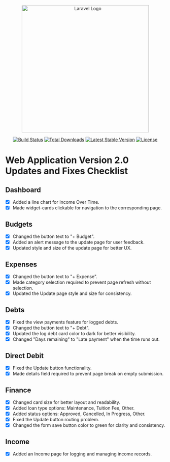 <p align="center"><a href="https://laravel.com" target="_blank"><img src="https://raw.githubusercontent.com/laravel/art/master/logo-lockup/5%20SVG/2%20CMYK/1%20Full%20Color/laravel-logolockup-cmyk-red.svg" width="400" alt="Laravel Logo"></a></p>

<p align="center">
<a href="https://github.com/laravel/framework/actions"><img src="https://github.com/laravel/framework/workflows/tests/badge.svg" alt="Build Status"></a>
<a href="https://packagist.org/packages/laravel/framework"><img src="https://img.shields.io/packagist/dt/laravel/framework" alt="Total Downloads"></a>
<a href="https://packagist.org/packages/laravel/framework"><img src="https://img.shields.io/packagist/v/laravel/framework" alt="Latest Stable Version"></a>
<a href="https://packagist.org/packages/laravel/framework"><img src="https://img.shields.io/packagist/l/laravel/framework" alt="License"></a>
</p>

# Web Application Version 2.0 Updates and Fixes Checklist

## Dashboard
- [x] Added a line chart for Income Over Time.
- [x] Made widget-cards clickable for navigation to the corresponding page.

## Budgets
- [x] Changed the button text to "+ Budget".
- [x] Added an alert message to the update page for user feedback.
- [x] Updated style and size of the update page for better UX.

## Expenses
- [x] Changed the button text to "+ Expense".
- [x] Made category selection required to prevent page refresh without selection.
- [x] Updated the Update page style and size for consistency.

## Debts
- [x] Fixed the view payments feature for logged debts.
- [x] Changed the button text to "+ Debt".
- [x] Updated the log debt card color to dark for better visibility.
- [x] Changed "Days remaining" to "Late payment" when the time runs out.

## Direct Debit
- [x] Fixed the Update button functionality.
- [x] Made details field required to prevent page break on empty submission.

## Finance
- [x] Changed card size for better layout and readability.
- [x] Added loan type options: Maintenance, Tuition Fee, Other.
- [x] Added status options: Approved, Cancelled, In Progress, Other.
- [x] Fixed the Update button routing problem.
- [x] Changed the form save button color to green for clarity and consistency.

## Income
- [x] Added an Income page for logging and managing income records.
